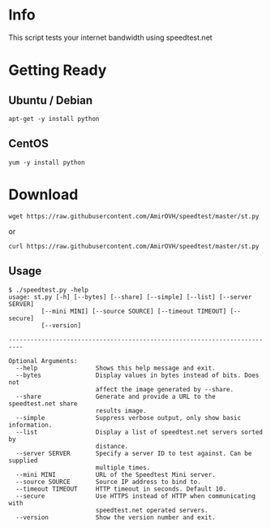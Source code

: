 # Info
This script tests your internet bandwidth using speedtest.net


# Getting Ready

Ubuntu / Debian
-----
`apt-get -y install python`

CentOS
-----
`yum -y install python`


# Download
`wget https://raw.githubusercontent.com/AmirOVH/speedtest/master/st.py`

or

`curl https://raw.githubusercontent.com/AmirOVH/speedtest/master/st.py`

Usage
-----


    $ ./speedtest.py -help
    usage: st.py [-h] [--bytes] [--share] [--simple] [--list] [--server SERVER]
             [--mini MINI] [--source SOURCE] [--timeout TIMEOUT] [--secure]
             [--version]

    --------------------------------------------------------------------------

    Optional Arguments:
      --help                Shows this help message and exit.
      --bytes               Display values in bytes instead of bits. Does not
                            affect the image generated by --share.
      --share               Generate and provide a URL to the speedtest.net share
                            results image.
      --simple              Suppress verbose output, only show basic information.
      --list                Display a list of speedtest.net servers sorted by
                            distance.
      --server SERVER       Specify a server ID to test against. Can be supplied
                            multiple times.
      --mini MINI           URL of the Speedtest Mini server.
      --source SOURCE       Source IP address to bind to.
      --timeout TIMEOUT     HTTP timeout in seconds. Default 10.
      --secure              Use HTTPS instead of HTTP when communicating with
                            speedtest.net operated servers.
      --version             Show the version number and exit.
